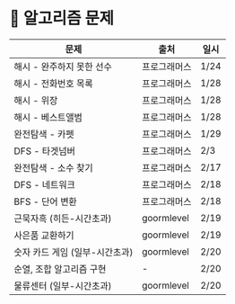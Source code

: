 # :bookmark: 알고리즘 문제

| 문제                           | 출처         | 일시 |
| ------------------------------ | ------------ | ---- |
| 해시 - 완주하지 못한 선수      | 프로그래머스 | 1/24 |
| 해시 - 전화번호 목록           | 프로그래머스 | 1/28 |
| 해시 - 위장                    | 프로그래머스 | 1/28 |
| 해시 - 베스트앨범              | 프로그래머스 | 1/28 |
| 완전탐색 - 카펫                | 프로그래머스 | 1/29 |
| DFS - 타겟넘버                 | 프로그래머스 | 2/3  |
| 완전탐색 - 소수 찾기           | 프로그래머스 | 2/17 |
| DFS - 네트워크                 | 프로그래머스 | 2/18 |
| BFS - 단어 변환                | 프로그래머스 | 2/18 |
| 근묵자흑 (히든-시간초과)       | goormlevel   | 2/19 |
| 사은품 교환하기                | goormlevel   | 2/19 |
| 숫자 카드 게임 (일부-시간초과) | goormlevel   | 2/20 |
| 순열, 조합 알고리즘 구현       | -            | 2/20 |
| 물류센터 (일부-시간초과)       | goormlevel   | 2/20 |

